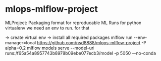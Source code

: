 # mlops-mlflow-project

MLProject: Packaging format for reproducable ML Runs
for python virtualenv we need an env to run. for that

-> create virtual env
-> install all required packages
mlflow run --env-manager=local https://github.com/nsd8888/mlops-mlflow-project -P alpha=0.2
mlflow models serve --model-uri runs:/f65a54a8957743b8978b09ebe077ecb3/model -p 5050 --no-conda
